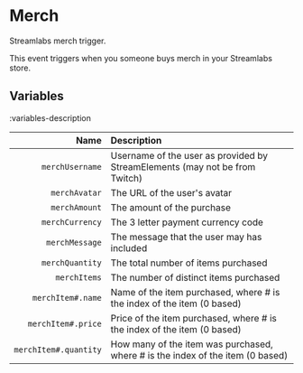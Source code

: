 # Merch
Streamlabs merch trigger.

This event triggers when you someone buys merch in your Streamlabs store.

## Variables
:variables-description

Name | Description
----:|:------------
`merchUsername` | Username of the user as provided by StreamElements (may not be from Twitch)
`merchAvatar` | The URL of the user's avatar
`merchAmount` | The amount of the purchase
`merchCurrency` | The 3 letter payment currency code
`merchMessage` | The message that the user may has included
`merchQuantity` | The total number of items purchased
`merchItems` | The number of distinct items purchased
`merchItem#.name` | Name of the item purchased, where # is the index of the item (0 based)
`merchItem#.price` | Price of the item purchased, where # is the index of the item (0 based)
`merchItem#.quantity` | How many of the item was purchased, where # is the index of the item (0 based)